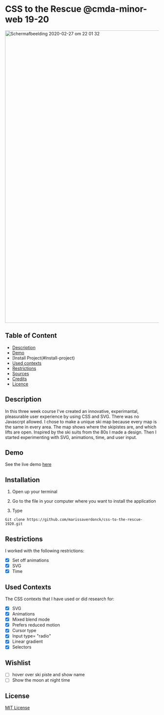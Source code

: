 # CSS to the Rescue @cmda-minor-web 19-20
<img width="954" alt="Schermafbeelding 2020-02-27 om 22 01 32" src="https://user-images.githubusercontent.com/43657951/75486410-c1451b00-59ac-11ea-8443-417c40317052.png">


## Table of Content
- [Description](#Description)
- [Demo](#Demo)
- [Install Project(#Install-project)
- [Used contexts](#Used-contexts)
- [Restrictions](#Restrictions)
- [Sources](#Sources)
- [Credits](#Credits)
- [Licence](#Licence)

## Description
In this three week course I've created an innovative, experimantal, pleasurable user experience by using CSS and SVG. There was no Javascrpt allowed.
I chose to make a unique ski map because every map is the same in every area. The map shows where the skipistes are, and which lifts are open. Inspired by the ski suits from the 80s I made a design. Then I started experimenting with SVG, animations, time, and user input.

## Demo
See the live demo [here](https://marissaverdonck.github.io/css-to-the-rescue-1920/)

## Installation
1. Open up your terminal

2. Go to the file in your computer where you want to install the application

3. Type<br/>
```
Git clone https://github.com/marissaverdonck/css-to-the-rescue-1920.git
```

## Restrictions
I worked with the following restrictions:
- [x] Set off animations
- [x] SVG
- [x] Time

## Used Contexts
The CSS contexts that I have used or did research for:
- [x] SVG
- [x] Animations
- [x] Mixed blend mode
- [x] Prefers reduced motion
- [x] Cursor type
- [x] Input type= "radio"
- [x] Linear gradient
- [x] Selectors

## Wishlist
- [ ] hover over ski piste and show name
- [ ] Show the moon at night time

## License
[MIT License](https://github.com/marissaverdonck/css-to-the-rescue-1920/blob/master/license)

